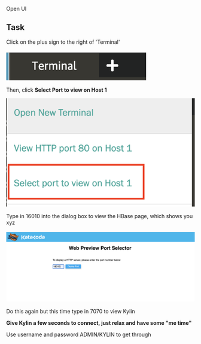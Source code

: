Open UI 

## Task 

Click on the plus sign to the right of 'Terminal' 

![image of plus sign](assets/plus_sign.png)

Then, click **Select Port to view on Host 1**

![image of port host thing](assets/port_host.png)

Type in 16010 into the dialog box to view the HBase page, which shows you xyz

![hbase](assets/hbase.png)

Do this again but this time type in 7070 to view Kylin 

**Give Kylin a few seconds to connect, just relax and have some "me time"**

Use username and password ADMIN/KYLIN to get through 



